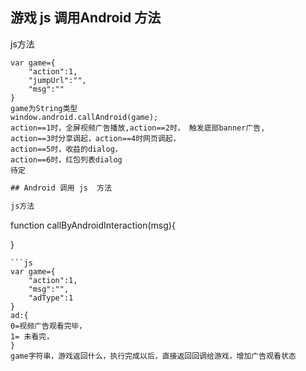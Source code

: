 ## 游戏 js 调用Android 方法

js方法
```
var game={
    "action":1,
    "jumpUrl":"",
    "msg":""
}
game为String类型
window.android.callAndroid(game);
action==1时，全屏视频广告播放,action==2时， 触发底部banner广告,
action==3时分享调起，action==4时网页调起，
action==5时，收益的dialog，
action==6时，红包列表dialog
待定
```
```js
## Android 调用 js  方法

js方法
```
  function callByAndroidInteraction(msg){
    
  }
```
```js
var game={
    "action":1,
    "msg":"",
    "adType":1
}
ad:{
0=视频广告观看完毕，
1= 未看完，
}
game字符串，游戏返回什么，执行完成以后，直接返回回调给游戏，增加广告观看状态
```
